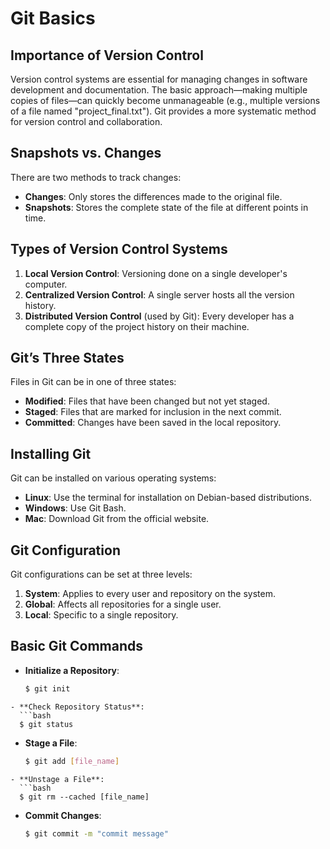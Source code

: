 # Git Basics

## Importance of Version Control
Version control systems are essential for managing changes in software development and documentation. The basic approach—making multiple copies of files—can quickly become unmanageable (e.g., multiple versions of a file named "project_final.txt"). Git provides a more systematic method for version control and collaboration.

## Snapshots vs. Changes
There are two methods to track changes:
- **Changes**: Only stores the differences made to the original file.
- **Snapshots**: Stores the complete state of the file at different points in time.

## Types of Version Control Systems
1. **Local Version Control**: Versioning done on a single developer's computer.
2. **Centralized Version Control**: A single server hosts all the version history.
3. **Distributed Version Control** (used by Git): Every developer has a complete copy of the project history on their machine.

## Git’s Three States
Files in Git can be in one of three states:
- **Modified**: Files that have been changed but not yet staged.
- **Staged**: Files that are marked for inclusion in the next commit.
- **Committed**: Changes have been saved in the local repository.

## Installing Git
Git can be installed on various operating systems:
- **Linux**: Use the terminal for installation on Debian-based distributions.
- **Windows**: Use Git Bash.
- **Mac**: Download Git from the official website.

## Git Configuration
Git configurations can be set at three levels:
1. **System**: Applies to every user and repository on the system.
2. **Global**: Affects all repositories for a single user.
3. **Local**: Specific to a single repository.

## Basic Git Commands

- **Initialize a Repository**:  
  ```bash
  $ git init
```
- **Check Repository Status**:
  ```bash
  $ git status
```
- **Stage a File**:
  ```bash
  $ git add [file_name]
```
- **Unstage a File**:
  ```bash
  $ git rm --cached [file_name]
```
- **Commit Changes**:
  ```bash
  $ git commit -m "commit message"
```
